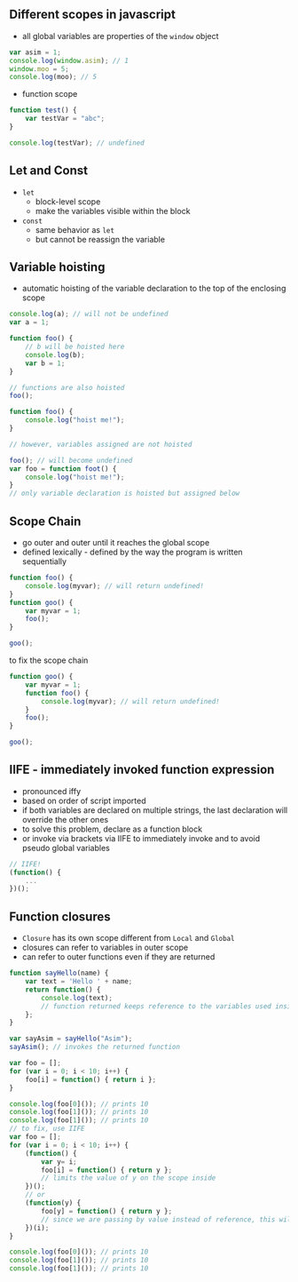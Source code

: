 ## Different scopes in javascript

- all global variables are properties of the `window` object
```js
var asim = 1;
console.log(window.asim); // 1
window.moo = 5;
console.log(moo); // 5
```

- function scope
```js
function test() {
    var testVar = "abc";
}

console.log(testVar); // undefined
```

## Let and Const
- `let`
    - block-level scope
    - make the variables visible within the block
- `const`
    - same behavior as `let`
    - but cannot be reassign the variable

## Variable hoisting
- automatic hoisting of the variable declaration to the top of the enclosing scope
```js
console.log(a); // will not be undefined
var a = 1; 

function foo() {
    // b will be hoisted here
    console.log(b);
    var b = 1;
}

// functions are also hoisted
foo();

function foo() {
    console.log("hoist me!");
}

// however, variables assigned are not hoisted

foo(); // will become undefined
var foo = function foot() {
    console.log("hoist me!");
}
// only variable declaration is hoisted but assigned below
```

## Scope Chain
- go outer and outer until it reaches the global scope
- defined lexically - defined by the way the program is written sequentially
```js
function foo() {
    console.log(myvar); // will return undefined!
}
function goo() {
    var myvar = 1;
    foo();
}

goo();
```

to fix the scope chain
```js
function goo() {
    var myvar = 1;
    function foo() {
        console.log(myvar); // will return undefined!
    }
    foo();
}

goo();
```

## IIFE - immediately invoked function expression
- pronounced iffy
- based on order of script imported
- if both variables are declared on multiple strings, the last declaration will override the other ones
- to solve this problem, declare as a function block
- or invoke via brackets via IIFE to immediately invoke and to avoid pseudo global variables
```js
// IIFE!
(function() {
    ...
})();
```

## Function closures
- `Closure` has its own scope different from `Local` and `Global`
- closures can refer to variables in outer scope
- can refer to outer functions even if they are returned
```js
function sayHello(name) {
    var text = 'Hello ' + name;
    return function() {
        console.log(text);
        // function returned keeps reference to the variables used inside closures
    };
}

var sayAsim = sayHello("Asim");
sayAsim(); // invokes the returned function
```

```js
var foo = [];
for (var i = 0; i < 10; i++) {
    foo[i] = function() { return i };
}

console.log(foo[0]()); // prints 10
console.log(foo[1]()); // prints 10
console.log(foo[1]()); // prints 10
// to fix, use IIFE
var foo = [];
for (var i = 0; i < 10; i++) {
    (function() {
        var y= i;
        foo[i] = function() { return y };
        // limits the value of y on the scope inside
    })();
    // or
    (function(y) {
        foo[y] = function() { return y };
        // since we are passing by value instead of reference, this will not change
    })(i);
}

console.log(foo[0]()); // prints 10
console.log(foo[1]()); // prints 10
console.log(foo[1]()); // prints 10
```
